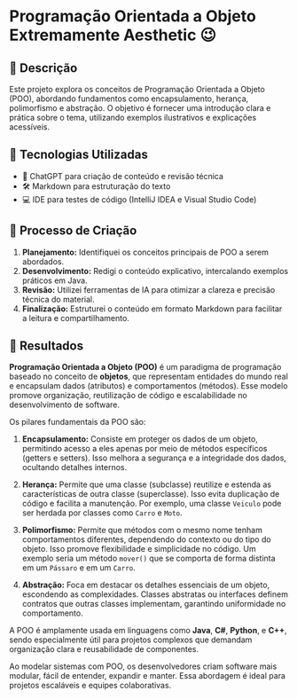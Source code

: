 # Programação Orientada a Objeto Extremamente Aesthetic 😉

## 📒 Descrição
Este projeto explora os conceitos de Programação Orientada a Objeto (POO), abordando fundamentos como encapsulamento, herança, polimorfismo e abstração. O objetivo é fornecer uma introdução clara e prática sobre o tema, utilizando exemplos ilustrativos e explicações acessíveis.

## 🤖 Tecnologias Utilizadas
- 🧠 ChatGPT para criação de conteúdo e revisão técnica
- 🛠️ Markdown para estruturação do texto
- 💻 IDE para testes de código (IntelliJ IDEA e Visual Studio Code)

## 🧐 Processo de Criação
1. **Planejamento:** Identifiquei os conceitos principais de POO a serem abordados.
2. **Desenvolvimento:** Redigi o conteúdo explicativo, intercalando exemplos práticos em Java.
3. **Revisão:** Utilizei ferramentas de IA para otimizar a clareza e precisão técnica do material.
4. **Finalização:** Estruturei o conteúdo em formato Markdown para facilitar a leitura e compartilhamento.

## 🚀 Resultados
**Programação Orientada a Objeto (POO)** é um paradigma de programação baseado no conceito de **objetos**, que representam entidades do mundo real e encapsulam dados (atributos) e comportamentos (métodos). Esse modelo promove organização, reutilização de código e escalabilidade no desenvolvimento de software.

Os pilares fundamentais da POO são:

1. **Encapsulamento:** Consiste em proteger os dados de um objeto, permitindo acesso a eles apenas por meio de métodos específicos (getters e setters). Isso melhora a segurança e a integridade dos dados, ocultando detalhes internos.

2. **Herança:** Permite que uma classe (subclasse) reutilize e estenda as características de outra classe (superclasse). Isso evita duplicação de código e facilita a manutenção. Por exemplo, uma classe `Veiculo` pode ser herdada por classes como `Carro` e `Moto`.

3. **Polimorfismo:** Permite que métodos com o mesmo nome tenham comportamentos diferentes, dependendo do contexto ou do tipo do objeto. Isso promove flexibilidade e simplicidade no código. Um exemplo seria um método `mover()` que se comporta de forma distinta em um `Pássaro` e em um `Carro`.

4. **Abstração:** Foca em destacar os detalhes essenciais de um objeto, escondendo as complexidades. Classes abstratas ou interfaces definem contratos que outras classes implementam, garantindo uniformidade no comportamento.

A POO é amplamente usada em linguagens como **Java**, **C#**, **Python**, e **C++**, sendo especialmente útil para projetos complexos que demandam organização clara e reusabilidade de componentes.  

Ao modelar sistemas com POO, os desenvolvedores criam software mais modular, fácil de entender, expandir e manter. Essa abordagem é ideal para projetos escaláveis e equipes colaborativas.

